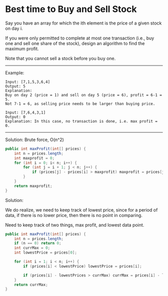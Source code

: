 # Best time to Buy and Sell Stock

Say you have an array for which the ith element is the price of a given stock on day i.

If you were only permitted to complete at most one transaction (i.e., buy one and sell one share of the stock), design an algorithm to find the maximum profit.

Note that you cannot sell a stock before you buy one.

---

Example:

```
Input: [7,1,5,3,6,4]
Output: 5
Explanation: 
Buy on day 2 (price = 1) and sell on day 5 (price = 6), profit = 6-1 = 5.
Not 7-1 = 6, as selling price needs to be larger than buying price.
```

```
Input: [7,6,4,3,1]
Output: 0
Explanation: In this case, no transaction is done, i.e. max profit = 0.
```

---

Solution: Brute force, O(n^2)

```java
public int maxProfit(int[] prices) {
    int n = prices.length;
    int maxprofit = 0;
    for (int i = 0; i< n; i++) {
        for (int j = i + 1; j < n; j++) {
            if (prices[j] - prices[i] > maxprofit) maxprofit = prices[j] - prices[i];
        }
    }
    return maxprofit;
}
```

Solution:

We do realize, we need to keep track of lowest price, since for a period of data, if there is no lower price, then there is no point in comparing.

Need to keep track of two things, max profit, and lowest data point.

```java
public int maxProfit(int[] prices) {
    int n = prices.length;
    if (n == 0) return 0;
    int currMax = 0;
    int lowestPrice = prices[0];

    for (int i = 1; i < n; i++) {
        if (prices[i] < lowestPrice) lowestPrice = prices[i];

        if (prices[i] - lowestPrices > currMax) currMax = prices[i] - lowestPrice;
    }
    return currMax;
}
```